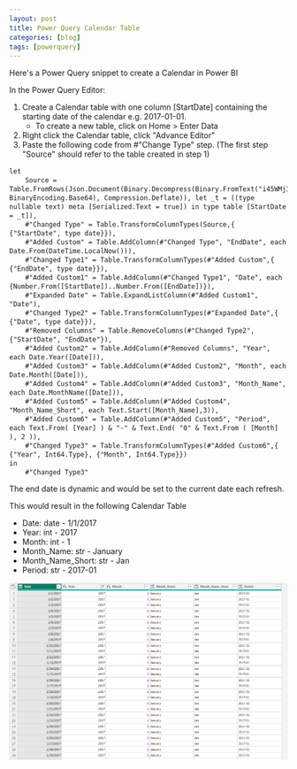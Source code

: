 ```yaml
---
layout: post
title: Power Query Calendar Table
categories: [blog]
tags: [powerquery]
---
```


Here's a Power Query snippet to create a Calendar in Power BI

In the Power Query Editor:

1. Create a Calendar table with one column [StartDate] containing the starting date of the calendar e.g. 2017-01-01.  
    - To create a new table, click on Home > Enter Data
2. Right click the Calendar table, click "Advance Editor"
3. Paste the following code from #"Change Type" step. (The first step "Source" should refer to the table created in step 1)


```
let
    Source = Table.FromRows(Json.Document(Binary.Decompress(Binary.FromText("i45WMjIwMtY1MAQipdhYAA==", BinaryEncoding.Base64), Compression.Deflate)), let _t = ((type nullable text) meta [Serialized.Text = true]) in type table [StartDate = _t]),
    #"Changed Type" = Table.TransformColumnTypes(Source,{ {"StartDate", type date}}),
    #"Added Custom" = Table.AddColumn(#"Changed Type", "EndDate", each Date.From(DateTime.LocalNow())),
    #"Changed Type1" = Table.TransformColumnTypes(#"Added Custom",{ {"EndDate", type date}}),
    #"Added Custom1" = Table.AddColumn(#"Changed Type1", "Date", each {Number.From([StartDate])..Number.From([EndDate])}),
    #"Expanded Date" = Table.ExpandListColumn(#"Added Custom1", "Date"),
    #"Changed Type2" = Table.TransformColumnTypes(#"Expanded Date",{ {"Date", type date}}),
    #"Removed Columns" = Table.RemoveColumns(#"Changed Type2",{"StartDate", "EndDate"}),
    #"Added Custom2" = Table.AddColumn(#"Removed Columns", "Year", each Date.Year([Date])),
    #"Added Custom3" = Table.AddColumn(#"Added Custom2", "Month", each Date.Month([Date])),
    #"Added Custom4" = Table.AddColumn(#"Added Custom3", "Month_Name", each Date.MonthName([Date])),
    #"Added Custom5" = Table.AddColumn(#"Added Custom4", "Month_Name_Short", each Text.Start([Month_Name],3)),
    #"Added Custom6" = Table.AddColumn(#"Added Custom5", "Period", each Text.From( [Year] ) & "-" & Text.End( "0" & Text.From ( [Month] ), 2 )),
    #"Changed Type3" = Table.TransformColumnTypes(#"Added Custom6",{ {"Year", Int64.Type}, {"Month", Int64.Type}})
in
    #"Changed Type3"

```

The end date is dynamic and would be set to the current date each refresh.

This would result in the following Calendar Table

- Date: date - 1/1/2017
- Year: int - 2017
- Month: int - 1
- Month_Name: str - January
- Month_Name_Short: str - Jan
- Period: str - 2017-01

<center><img src="/assets/images/power-query-calendar-table.png" alt="power-query-calendar-table" width="800"/></center>

